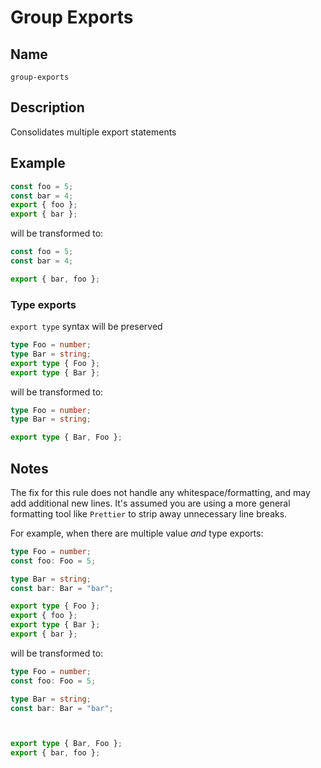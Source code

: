 # Group Exports

## Name

`group-exports`

## Description

Consolidates multiple export statements

## Example

```ts
const foo = 5;
const bar = 4;
export { foo };
export { bar };
```

will be transformed to:

```ts
const foo = 5;
const bar = 4;

export { bar, foo };
```

### Type exports

`export type` syntax will be preserved

```ts
type Foo = number;
type Bar = string;
export type { Foo };
export type { Bar };
```

will be transformed to:

```ts
type Foo = number;
type Bar = string;

export type { Bar, Foo };
```

## Notes

The fix for this rule does not handle any whitespace/formatting, and may add additional new lines. It's assumed you are using a more general formatting tool like `Prettier` to strip away unnecessary line breaks.

For example, when there are multiple value _and_ type exports:

```ts
type Foo = number;
const foo: Foo = 5;

type Bar = string;
const bar: Bar = "bar";

export type { Foo };
export { foo };
export type { Bar };
export { bar };
```

will be transformed to:

<!-- prettier-ignore -->
```ts
type Foo = number;
const foo: Foo = 5;

type Bar = string;
const bar: Bar = "bar";



export type { Bar, Foo };
export { bar, foo };
```
